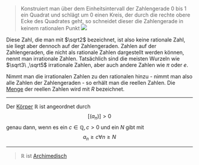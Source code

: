 
> Konstruiert man über dem Einheitsintervall der Zahlengerade 0 bis 1 ein Quadrat und schlägt um 0 einen Kreis, der durch die rechte obere Ecke des Quadrates geht, so schneidet dieser die Zahlengerade in keinem rationalen Punkt
> ![](Reelle%20Zahlen.jpg)

Diese Zahl, die man mit $\sqrt2$ bezeichnet, ist also keine rationale Zahl, sie liegt aber dennoch auf der Zahlengeraden. Zahlen auf der Zahlengeraden, die nicht als rationale Zahlen dargestellt werden können, nennt man irrationale Zahlen. Tatsächlich sind die meisten Wurzeln wie $\sqrt3\ ,\sqrt5$  irrationale Zahlen, aber auch andere Zahlen wie $\pi$ oder $e$.

Nimmt man die irrationalen Zahlen zu den rationalen hinzu -  nimmt man also alle Zahlen der Zahlengeraden - so erhält man die reellen Zahlen.
Die [Menge](Mengen.md) der reellen Zahlen wird mit $R$ bezeichnet.

---

Der [Körper](Körper.md) $\mathbb R$ ist angeordnet durch
$$[(a_{n})]> 0$$
genau dann, wenn es ein $c \in\mathbb Q, c>0$ und ein $N$ gibt mit
$$a_{n} \ge c \forall n \ge N$$

---

> $\mathbb R$ ist [Archimedisch](Körper.md#Archimedisch)

